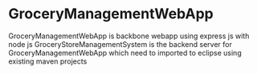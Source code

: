 # GroceryManagementWebApp
GroceryManagementWebApp
is backbone webapp using express js with node js
GroceryStoreManagementSystem is the backend server for GroceryManagementWebApp which need to imported to eclipse using existing maven projects
